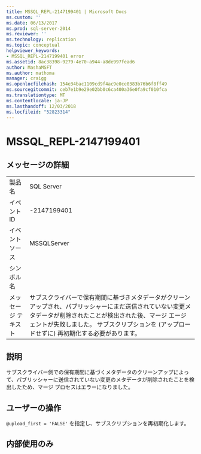 ```yaml
---
title: MSSQL_REPL-2147199401 | Microsoft Docs
ms.custom: ''
ms.date: 06/13/2017
ms.prod: sql-server-2014
ms.reviewer: ''
ms.technology: replication
ms.topic: conceptual
helpviewer_keywords:
- MSSQL_REPL-2147199401 error
ms.assetid: 8ac38398-9279-4e70-a944-a8de997fead6
author: MashaMSFT
ms.author: mathoma
manager: craigg
ms.openlocfilehash: 154e34bac1109cd9f4ac9e0ce0383b76b6f8ff49
ms.sourcegitcommit: ceb7e1b9e29e02bb0c6ca400a36e0fa9cf010fca
ms.translationtype: MT
ms.contentlocale: ja-JP
ms.lasthandoff: 12/03/2018
ms.locfileid: "52823314"
---
```

# <a name="mssqlrepl-2147199401"></a>MSSQL_REPL-2147199401
    
## <a name="message-details"></a>メッセージの詳細  
  
|||  
|-|-|  
|製品名|SQL Server|  
|イベント ID|-2147199401|  
|イベント ソース|MSSQLServer|  
|シンボル名||  
|メッセージ テキスト|サブスクライバーで保有期間に基づきメタデータがクリーンアップされ、パブリッシャーにまだ送信されていない変更メタデータが削除されたことが検出された後、マージ エージェントが失敗しました。 サブスクリプションを (アップロードせずに) 再初期化する必要があります。|  
  
## <a name="explanation"></a>説明  
 サブスクライバー側での保有期間に基づくメタデータのクリーンアップによって、パブリッシャーに送信されていない変更のメタデータが削除されたことを検出したため、マージ プロセスはエラーになりました。  
  
## <a name="user-action"></a>ユーザーの操作  
 `@upload_first = 'FALSE'` を指定し、サブスクリプションを再初期化します。  
  
## <a name="internal-only"></a>内部使用のみ  
  
